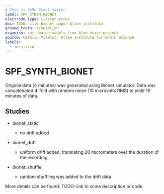 ```yaml
---
# This is YAML front matter
label: SPF_SYNTH_BIONET
electrode_type: silicon-probe
doi: TODO: cite bionet paper Allen institute
ground_truth: simulation
organism: rat neuron models from blue brain project
source: Catalin Mitelut, Allen Institute for Brain Science
labels:
  - in-silico
---
```


# SPF_SYNTH_BIONET

Original data (4 minutes) was generated using Bionet simulator. Data was concatenated 4-fold with random noise (10 microvolts RMS) to yield 16 minutes of data.

## Studies

* bionet_static
  - no drift added

* bionet_drift
  - uniform drift added, translating 20 micrometers over the duration of the recording

* bionet_shuffle
  - random shuffling was added to the drift data

More details can be found: TODO: link to some description or code.

